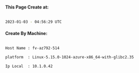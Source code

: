 
   
#### This Page Create at:

```bash

2023-01-03 - 04:56:29 UTC

```

#### Create By Machine:

```bash

Host Name : fv-az792-514

platform  : Linux-5.15.0-1024-azure-x86_64-with-glibc2.35

Ip Local  : 10.1.0.42

```

